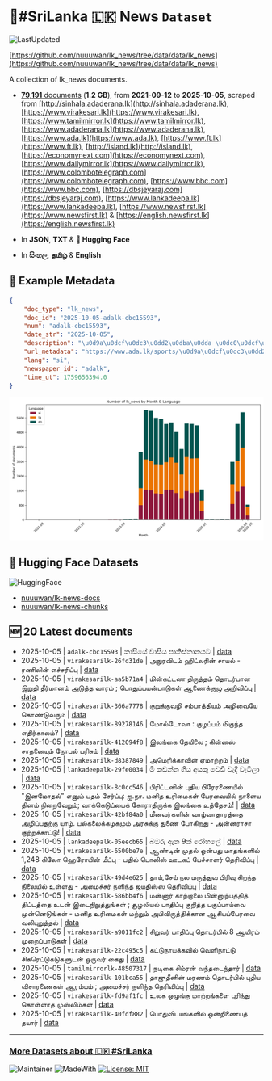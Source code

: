 # 📄#SriLanka 🇱🇰 News `Dataset`

![LastUpdated](https://img.shields.io/badge/last_updated-2025--10--05_15:39:00-green)

[https://github.com/nuuuwan/lk_news/tree/data/data/lk_news](https://github.com/nuuuwan/lk_news/tree/data/data/lk_news)

A collection of lk_news documents.

- [**79,191** documents](https://github.com/nuuuwan/lk_news/tree/data/data/lk_news) (**1.2 GB**), from **2021-09-12** to **2025-10-05**, scraped from [http://sinhala.adaderana.lk](http://sinhala.adaderana.lk), [https://www.virakesari.lk](https://www.virakesari.lk), [https://www.tamilmirror.lk](https://www.tamilmirror.lk), [https://www.adaderana.lk](https://www.adaderana.lk), [https://www.ada.lk](https://www.ada.lk), [https://www.ft.lk](https://www.ft.lk), [http://island.lk](http://island.lk), [https://economynext.com](https://economynext.com), [https://www.dailymirror.lk](https://www.dailymirror.lk), [https://www.colombotelegraph.com](https://www.colombotelegraph.com), [https://www.bbc.com](https://www.bbc.com), [https://dbsjeyaraj.com](https://dbsjeyaraj.com), [https://www.lankadeepa.lk](https://www.lankadeepa.lk), [https://www.newsfirst.lk](https://www.newsfirst.lk) & [https://english.newsfirst.lk](https://english.newsfirst.lk)

- In **JSON**, **TXT** & **🤗 Hugging Face**

- In **සිංහල**, **தமிழ்** & **English**

## 📝 Example Metadata

```json
{
    "doc_type": "lk_news",
    "doc_id": "2025-10-05-adalk-cbc15593",
    "num": "adalk-cbc15593",
    "date_str": "2025-10-05",
    "description": "\u0d9a\u0dcf\u0dc3\u0dd2\u0dba\u0dda \u0dc0\u0dcf\u0dc3\u0dd2\u0dba \u0db4\u0dcf\u0d9a\u0dd2\u0dc3\u0dca\u0dad\u0dcf\u0db1\u0dba\u0da7",
    "url_metadata": "https://www.ada.lk/sports/\u0d9a\u0dcf\u0dc3\u0dd2\u0dba\u0dda-\u0dc0\u0dcf\u0dc3\u0dd2\u0dba-\u0db4\u0dcf\u0d9a\u0dd2\u0dc3\u0dca\u0dad\u0dcf\u0db1\u0dba\u0da7/9-418924",
    "lang": "si",
    "newspaper_id": "adalk",
    "time_ut": 1759656394.0
}
```

![Chart](https://raw.githubusercontent.com/nuuuwan/lk_news/refs/heads/data/data/lk_news/docs_by_month_and_lang.png)

## 🤗 Hugging Face Datasets

![HuggingFace](https://img.shields.io/badge/-HuggingFace-FDEE21?style=for-the-badge&logo=HuggingFace)

- [nuuuwan/lk-news-docs](https://huggingface.co/datasets/nuuuwan/lk-news-docs)
- [nuuuwan/lk-news-chunks](https://huggingface.co/datasets/nuuuwan/lk-news-chunks)

## 🆕 20 Latest documents

- 2025-10-05 | `adalk-cbc15593` | කාසියේ වාසිය පාකිස්තානයට | [data](https://github.com/nuuuwan/lk_news/tree/data/data/lk_news/2020s/2025/2025-10-05-adalk-cbc15593)
- 2025-10-05 | `virakesarilk-26fd31de` | அநுரவிடம் ஹிட்லரின் சாயல் - ரணிலின் எச்சரிப்பு | [data](https://github.com/nuuuwan/lk_news/tree/data/data/lk_news/2020s/2025/2025-10-05-virakesarilk-26fd31de)
- 2025-10-05 | `virakesarilk-aa5b71a4` | மின்கட்டண திருத்தம் தொடர்பான இறுதி தீர்மானம் அடுத்த வாரம் ; பொதுப்பயன்பாடுகள் ஆணைக்குழு அறிவிப்பு | [data](https://github.com/nuuuwan/lk_news/tree/data/data/lk_news/2020s/2025/2025-10-05-virakesarilk-aa5b71a4)
- 2025-10-05 | `virakesarilk-366a7778` | குறுக்குவழி சம்பாத்தியம் அழிவையே கொண்டுவரும் | [data](https://github.com/nuuuwan/lk_news/tree/data/data/lk_news/2020s/2025/2025-10-05-virakesarilk-366a7778)
- 2025-10-05 | `virakesarilk-89278146` | மோல்டோவா : குழப்பம் மிகுந்த எதிர்காலம்? | [data](https://github.com/nuuuwan/lk_news/tree/data/data/lk_news/2020s/2025/2025-10-05-virakesarilk-89278146)
- 2025-10-05 | `virakesarilk-412094f8` | இலங்கை தேயிலை ; கின்னஸ் சாதனையும் நோபல் பரிசும் | [data](https://github.com/nuuuwan/lk_news/tree/data/data/lk_news/2020s/2025/2025-10-05-virakesarilk-412094f8)
- 2025-10-05 | `virakesarilk-d8387849` | அமெரிக்காவின் ஏமாற்றம் | [data](https://github.com/nuuuwan/lk_news/tree/data/data/lk_news/2020s/2025/2025-10-05-virakesarilk-d8387849)
- 2025-10-05 | `lankadeepalk-29fe0034` | මී කඩන්න ගිය අයකු වෙඩි වැදී වැටිලා | [data](https://github.com/nuuuwan/lk_news/tree/data/data/lk_news/2020s/2025/2025-10-05-lankadeepalk-29fe0034)
- 2025-10-05 | `virakesarilk-8c0cc546` | பிரிட்டனின் புதிய பிரேரணையில் "இனமோதல்" எனும் பதம் சேர்ப்பு: ஐ.நா. மனித உரிமைகள் பேரவையில் நாளைய தினம் நிறைவேறும்; வாக்கெடுப்பைக் கோராதிருக்க இலங்கை உத்தேசம்! | [data](https://github.com/nuuuwan/lk_news/tree/data/data/lk_news/2020s/2025/2025-10-05-virakesarilk-8c0cc546)
- 2025-10-05 | `virakesarilk-42bf84a0` | மீனவர்களின் வாழ்வாதாரத்தை அழிப்பதற்கு யாழ். பல்கலைக்கழகமும் அரசுக்கு துணை போகிறது - அன்னராசா குற்றச்சாட்டு! | [data](https://github.com/nuuuwan/lk_news/tree/data/data/lk_news/2020s/2025/2025-10-05-virakesarilk-42bf84a0)
- 2025-10-05 | `lankadeepalk-05eecb65` | බඹරු ඇන 9ක් රෝහලේ | [data](https://github.com/nuuuwan/lk_news/tree/data/data/lk_news/2020s/2025/2025-10-05-lankadeepalk-05eecb65)
- 2025-10-05 | `virakesarilk-6500be7e` | ஆண்டின் முதல் ஒன்பது மாதங்களில்  1,248 கிலோ ஹெரோயின் மீட்பு - பதில் பொலிஸ் ஊடகப் பேச்சாளர்  தெரிவிப்பு | [data](https://github.com/nuuuwan/lk_news/tree/data/data/lk_news/2020s/2025/2025-10-05-virakesarilk-6500be7e)
- 2025-10-05 | `virakesarilk-49d4e625` | தாய்,சேய்  நல மருத்துவ பிரிவு  சிறந்த நிலையில் உள்ளது - அமைச்சர்  நளிந்த ஜயதிஸ்ஸ தெரிவிப்பு | [data](https://github.com/nuuuwan/lk_news/tree/data/data/lk_news/2020s/2025/2025-10-05-virakesarilk-49d4e625)
- 2025-10-05 | `virakesarilk-586bb4f6` | மன்னார் காற்றாலை மின்னுற்பத்தித் திட்டத்தை உடன் இடைநிறுத்துங்கள் ; சூழலியல் பாதிப்பு குறித்த பகுப்பாய்வை முன்னெடுங்கள் - மனித உரிமைகள் மற்றும் அபிவிருத்திக்கான ஆசியப்பேரவை வலியுறுத்தல் | [data](https://github.com/nuuuwan/lk_news/tree/data/data/lk_news/2020s/2025/2025-10-05-virakesarilk-586bb4f6)
- 2025-10-05 | `virakesarilk-a9011fc2` | சிறுவர் பாதிப்பு தொடர்பில்  8 ஆயிரம் முறைப்பாடுகள் | [data](https://github.com/nuuuwan/lk_news/tree/data/data/lk_news/2020s/2025/2025-10-05-virakesarilk-a9011fc2)
- 2025-10-05 | `virakesarilk-22c495c5` | கட்டுநாயக்கவில் வெளிநாட்டு சிகரெட்டுகடுகளுடன் ஒருவர் கைது | [data](https://github.com/nuuuwan/lk_news/tree/data/data/lk_news/2020s/2025/2025-10-05-virakesarilk-22c495c5)
- 2025-10-05 | `tamilmirrorlk-48507317` | நடிகை சிம்ரன் வந்தடைந்தார் | [data](https://github.com/nuuuwan/lk_news/tree/data/data/lk_news/2020s/2025/2025-10-05-tamilmirrorlk-48507317)
- 2025-10-05 | `virakesarilk-101bca55` | தாஜுதீனின் மரணம் தொடர்பில்  புதிய விசாரணைகள் ஆரம்பம் ; அமைச்சர் நளிந்த தெரிவிப்பு | [data](https://github.com/nuuuwan/lk_news/tree/data/data/lk_news/2020s/2025/2025-10-05-virakesarilk-101bca55)
- 2025-10-05 | `virakesarilk-fd9af1fc` | உலக ஒழுங்கு மாற்றங்களை புரிந்து கொள்ளாத முஸ்லிம்கள் | [data](https://github.com/nuuuwan/lk_news/tree/data/data/lk_news/2020s/2025/2025-10-05-virakesarilk-fd9af1fc)
- 2025-10-05 | `virakesarilk-40fdf882` | பொதுவிடயங்களில் ஒன்றிணையத் தயார் | [data](https://github.com/nuuuwan/lk_news/tree/data/data/lk_news/2020s/2025/2025-10-05-virakesarilk-40fdf882)

---

### [More Datasets about 🇱🇰 #SriLanka](https://github.com/nuuuwan/lk_datasets)

![Maintainer](https://img.shields.io/badge/maintainer-nuuuwan-red)
![MadeWith](https://img.shields.io/badge/made_with-python-blue)
[![License: MIT](https://img.shields.io/badge/License-MIT-yellow.svg)](https://opensource.org/licenses/MIT)
